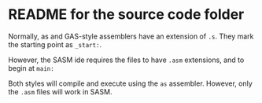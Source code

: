 # README for the source code folder

Normally, as and GAS-style assemblers have an extension of `.s`.  They mark the starting point as `_start:`.

However, the SASM ide requires the files to have `.asm` extensions, and to begin at `main:`

Both styles will compile and execute using the `as` assembler.  However, only the `.asm` files will work in SASM.
